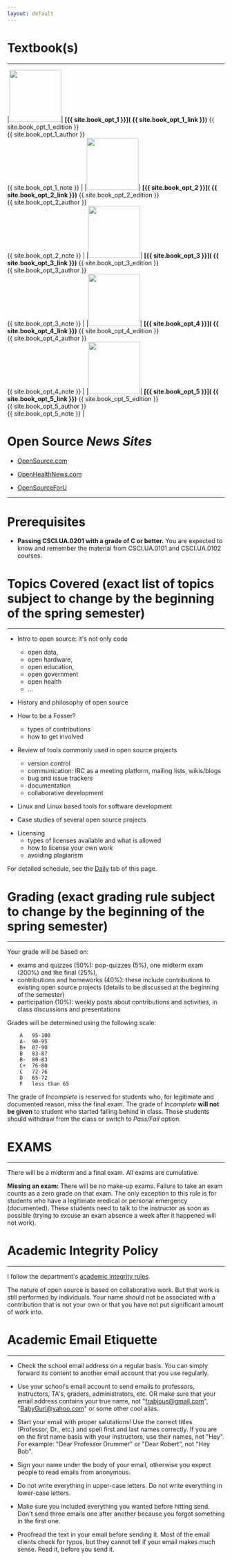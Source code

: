 ```yaml
---
layout: default 
---
```



# Textbook(s) 

--- 

<!--
|<img src="{{site.book_required_image}}" name="Book" border="0px" width="120px">| **[{{ site.book_required }}]( {{ site.book_required_link }})** {{ site.book_required_edition }}<br> {{ site.book_required_author }} <br> {{ site.book_required_note }}  |
-->

|<img src="{{site.book_opt_1_image}}" name="Book" border="0px" width="120px">| **[{{ site.book_opt_1 }}]( {{ site.book_opt_1_link }})** {{ site.book_opt_1_edition }}<br> {{ site.book_opt_1_author }} <br> {{ site.book_opt_1_note }}  |
|<img src="{{site.book_opt_2_image}}" name="Book" border="0px" width="120px">| **[{{ site.book_opt_2 }}]( {{ site.book_opt_2_link }})** {{ site.book_opt_2_edition }}<br> {{ site.book_opt_2_author }} <br> {{ site.book_opt_2_note }}  |
|<img src="{{site.book_opt_3_image}}" name="Book" border="0px" width="120px">| **[{{ site.book_opt_3 }}]( {{ site.book_opt_3_link }})** {{ site.book_opt_3_edition }}<br> {{ site.book_opt_3_author }} <br> {{ site.book_opt_3_note }}  |
|<img src="{{site.book_opt_4_image}}" name="Book" border="0px" width="120px">| **[{{ site.book_opt_4 }}]( {{ site.book_opt_4_link }})** {{ site.book_opt_4_edition }}<br> {{ site.book_opt_4_author }} <br> {{ site.book_opt_4_note }}  |
|<img src="{{site.book_opt_5_image}}" name="Book" border="0px" width="120px">| **[{{ site.book_opt_5 }}]( {{ site.book_opt_5_link }})** {{ site.book_opt_5_edition }}<br> {{ site.book_opt_5_author }} <br> {{ site.book_opt_5_note }}  |


# Open Source _News Sites_ 

- [OpenSource.com](https://opensource.com/) 
   
- [OpenHealthNews.com](http://www.openhealthnews.com/) 
   
- [OpenSourceForU](http://opensourceforu.com/) 
     

---
# Prerequisites


- __Passing CSCI.UA.0201 with a grade of C or better.__
You are expected to know and remember the material from CSCI.UA.0101 and CSCI.UA.0102 courses.


# Topics Covered (exact list of topics subject to change by the beginning of the spring semester)
--- 

- Intro to open source: it's not only code
	- open data,
	- open hardware,
	- open education,
	- open government
    - open health 
	- ... 
- History and philosophy of open source

- How to be a Fosser? 
    - types of contributions
    - how to get involved 
- Review of tools commonly used in open source projects
	- version control
	- communication: IRC as a meeting platform, mailing lists, wikis/blogs
    - bug and issue trackers 
    - documentation
    - collaborative development 
- Linux and Linux based tools for software development 

- Case studies of several open source projects

<!-- 
    - small scale, single program projects (possibly humanitarian free open source projects - HFOSS)
	- Mozilla software suit 
	- Eclipse
	- large scale, multi program projects (example OpenMRS, Sakai) 
--> 

- Licensing
    - types of licenses available and what is allowed
    - how to license your own work
    - avoiding plagiarism


For detailed schedule, see the [Daily](daily.html) tab of this page.




# Grading  (exact grading rule subject to change by the beginning of the spring semester)
--- 

Your grade will be based on: 

* exams and quizzes (50%): pop-quizzes (5%), one midterm exam (200%) and the final (25%),  
* contributions and homeworks (40%): these include contributions to existing open source projects (details to be discussed at the
beginning of the semester)  
* participation (10%): weekly posts about contributions and activities, in class discussions and presentations
 

Grades will be determined using the following scale:

        A 	95-100
        A- 	90-95
        B+ 	87-90
        B 	83-87
        B- 	80-83
        C+ 	76-80
        C 	72-76
        D 	65-72
        F 	less than 65


The grade of *Incomplete* is reserved for students who, for legitimate and documented reason, miss the final exam. The grade of *Incomplete* **will not be given** to student who started falling behind in class. Those students should withdraw from the class or switch to *Pass/Fail* option. 
		

# EXAMS
---
There will be a midterm and a final exam. All exams are cumulative. 

__Missing an exam:__ There will be no make-up exams. Failure to take an exam counts as a zero grade on that exam. The only exception to this rule is for students who have a legitimate medical or personal emergency (documented). These students need to talk to the instructor as soon as possible (trying to excuse an exam absence a week after it happened will not work).


# Academic Integrity Policy
--- 

I follow the department's 
[academic integrity rules](http://cs.nyu.edu/webapps/content/academic/undergrad/academic_integrity). 

The nature of open source is based on collaborative work. But that work is still performed by individuals. 
Your name should not be associated with a contribution that is not your own or that you have not put significant amount 
of work into. 



# Academic Email Etiquette
--- 

* Check the school email address on a regular basis. You can simply forward its content 
to another email account that you use regularly.
 
* Use your school's email account to send emails to professors, instructors, TA's, graders, 
administrators, etc. OR make sure that your email address contains your true name, 
not "frabjous@gmail.com", "BabyGurl@yahoo.com" or some other cool alias. 
 
* Start your email with proper salutations! Use the correct titles (Professor, Dr., etc.) 
and spell first and last names correctly. If you are on the first name basis with your instructors, 
use their names, not "Hey". For example: "Dear Professor Drummer" or "Dear Robert", not "Hey Bob". 
 
* Sign your name under the body of your email, otherwise you expect people to read emails from anonymous.
 
* Do not write everything in upper-case letters. Do not write everything in lower-case letters.
 
* Make sure you included everything you wanted before hitting send. Don't send three emails 
one after another because you forgot something in the first one. 
 
* Proofread the text in your email before sending it. Most of the email clients check for 
typos, but they cannot tell if your email makes much sense. Read it, before you send it.
 


<br>
<br>
        
        
        
        
